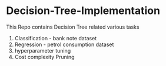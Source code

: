 # Decision-Tree-Implementation
This Repo contains Decision Tree related various tasks

1. Classification - bank note dataset
2. Regression - petrol consumption dataset
3. hyperparameter tuning
4. Cost complexity Pruning


